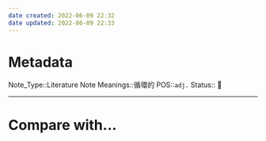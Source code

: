 ```yaml
---
date created: 2022-06-09 22:32
date updated: 2022-06-09 22:33
---
```


# Metadata

Note_Type::Literature Note
Meanings::循環的
POS::`adj.`
Status:: 👶

---

# Compare with...
